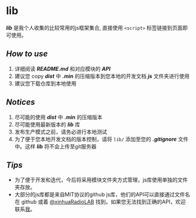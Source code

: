 # **lib**

**_lib_** 是我个人收集的比较常用的js框架集合, 直接使用 `<script>` 标签链接到页面即可使用。

## **_How to use_**

1. 详细阅读 **_README.md_** 和对应模块的 **_API_**
2. 建议您 copy **_dist_** 中 **_.min_** 的压缩版本到您本地的开发文档 **_js_** 文件夹进行使用
3. 建议您下载仓库到本地使用

## **_Notices_**

1. 尽可能的使用 **_dist_** 中 **.min** 的压缩版本
2. 尽可能使用最新版本的 **_lib_** 库
3. 发布生产模式之前，请务必进行本地测试
4. 为了便于您本地开发文档的版本控制，请将 `lib/` 添加至您的 **_.gitignore_** 文件中。这样 **_lib_** 将不会上传至git服务器

## **_Tips_**

- 为了便于开发和迭代，今后将采用模块文件夹方式管理，js库使用单独的文件夹存放。
- 大部分的js库都是来自MIT协议的github js库，他们的API可以直接通过文件名在 github 或着 [@xinhuaRadioLAB](https://github.com/xinhuaRadioLAB) 找到。如果您无法找到正确的API，欢迎联系[我](https://github.com/superwoods)。
